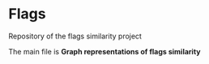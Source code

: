 # Flags
Repository of the flags similarity project

The main file is **Graph representations of flags similarity**
